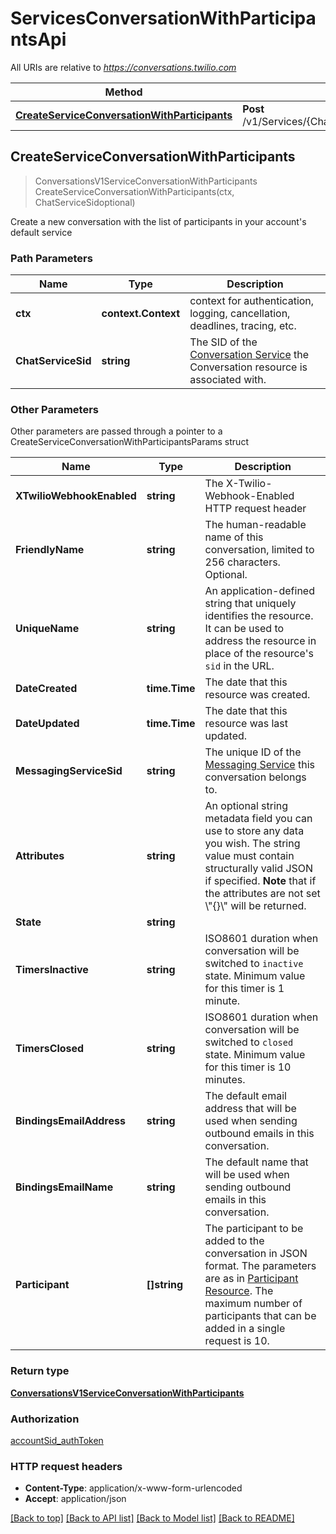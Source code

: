 # ServicesConversationWithParticipantsApi

All URIs are relative to *https://conversations.twilio.com*

Method | HTTP request | Description
------------- | ------------- | -------------
[**CreateServiceConversationWithParticipants**](ServicesConversationWithParticipantsApi.md#CreateServiceConversationWithParticipants) | **Post** /v1/Services/{ChatServiceSid}/ConversationWithParticipants | 



## CreateServiceConversationWithParticipants

> ConversationsV1ServiceConversationWithParticipants CreateServiceConversationWithParticipants(ctx, ChatServiceSidoptional)



Create a new conversation with the list of participants in your account's default service

### Path Parameters


Name | Type | Description
------------- | ------------- | -------------
**ctx** | **context.Context** | context for authentication, logging, cancellation, deadlines, tracing, etc.
**ChatServiceSid** | **string** | The SID of the [Conversation Service](https://www.twilio.com/docs/conversations/api/service-resource) the Conversation resource is associated with.

### Other Parameters

Other parameters are passed through a pointer to a CreateServiceConversationWithParticipantsParams struct


Name | Type | Description
------------- | ------------- | -------------
**XTwilioWebhookEnabled** | **string** | The X-Twilio-Webhook-Enabled HTTP request header
**FriendlyName** | **string** | The human-readable name of this conversation, limited to 256 characters. Optional.
**UniqueName** | **string** | An application-defined string that uniquely identifies the resource. It can be used to address the resource in place of the resource's `sid` in the URL.
**DateCreated** | **time.Time** | The date that this resource was created.
**DateUpdated** | **time.Time** | The date that this resource was last updated.
**MessagingServiceSid** | **string** | The unique ID of the [Messaging Service](https://www.twilio.com/docs/messaging/api/service-resource) this conversation belongs to.
**Attributes** | **string** | An optional string metadata field you can use to store any data you wish. The string value must contain structurally valid JSON if specified.  **Note** that if the attributes are not set \\\"{}\\\" will be returned.
**State** | **string** | 
**TimersInactive** | **string** | ISO8601 duration when conversation will be switched to `inactive` state. Minimum value for this timer is 1 minute.
**TimersClosed** | **string** | ISO8601 duration when conversation will be switched to `closed` state. Minimum value for this timer is 10 minutes.
**BindingsEmailAddress** | **string** | The default email address that will be used when sending outbound emails in this conversation.
**BindingsEmailName** | **string** | The default name that will be used when sending outbound emails in this conversation.
**Participant** | **[]string** | The participant to be added to the conversation in JSON format. The parameters are as in [Participant Resource](https://www.twilio.com/docs/conversations/api/conversation-participant-resource). The maximum number of participants that can be added in a single request is 10.

### Return type

[**ConversationsV1ServiceConversationWithParticipants**](ConversationsV1ServiceConversationWithParticipants.md)

### Authorization

[accountSid_authToken](../README.md#accountSid_authToken)

### HTTP request headers

- **Content-Type**: application/x-www-form-urlencoded
- **Accept**: application/json

[[Back to top]](#) [[Back to API list]](../README.md#documentation-for-api-endpoints)
[[Back to Model list]](../README.md#documentation-for-models)
[[Back to README]](../README.md)

